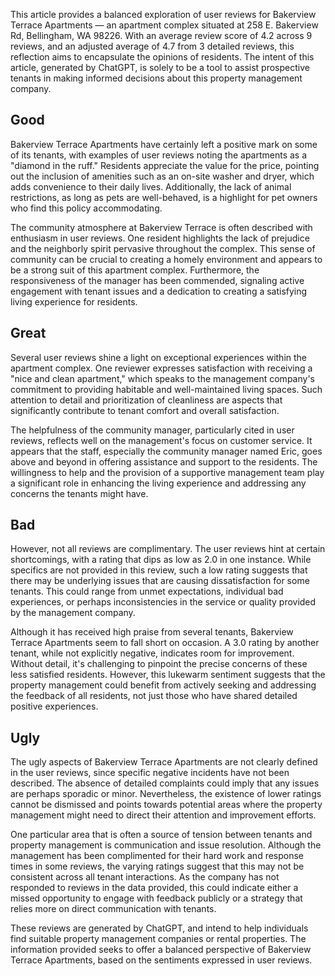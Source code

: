 This article provides a balanced exploration of user reviews for Bakerview Terrace Apartments — an apartment complex situated at 258 E. Bakerview Rd, Bellingham, WA 98226. With an average review score of 4.2 across 9 reviews, and an adjusted average of 4.7 from 3 detailed reviews, this reflection aims to encapsulate the opinions of residents. The intent of this article, generated by ChatGPT, is solely to be a tool to assist prospective tenants in making informed decisions about this property management company.

## Good

Bakerview Terrace Apartments have certainly left a positive mark on some of its tenants, with examples of user reviews noting the apartments as a "diamond in the ruff." Residents appreciate the value for the price, pointing out the inclusion of amenities such as an on-site washer and dryer, which adds convenience to their daily lives. Additionally, the lack of animal restrictions, as long as pets are well-behaved, is a highlight for pet owners who find this policy accommodating.

The community atmosphere at Bakerview Terrace is often described with enthusiasm in user reviews. One resident highlights the lack of prejudice and the neighborly spirit pervasive throughout the complex. This sense of community can be crucial to creating a homely environment and appears to be a strong suit of this apartment complex. Furthermore, the responsiveness of the manager has been commended, signaling active engagement with tenant issues and a dedication to creating a satisfying living experience for residents.

## Great

Several user reviews shine a light on exceptional experiences within the apartment complex. One reviewer expresses satisfaction with receiving a "nice and clean apartment," which speaks to the management company's commitment to providing habitable and well-maintained living spaces. Such attention to detail and prioritization of cleanliness are aspects that significantly contribute to tenant comfort and overall satisfaction.

The helpfulness of the community manager, particularly cited in user reviews, reflects well on the management's focus on customer service. It appears that the staff, especially the community manager named Eric, goes above and beyond in offering assistance and support to the residents. The willingness to help and the provision of a supportive management team play a significant role in enhancing the living experience and addressing any concerns the tenants might have.

## Bad

However, not all reviews are complimentary. The user reviews hint at certain shortcomings, with a rating that dips as low as 2.0 in one instance. While specifics are not provided in this review, such a low rating suggests that there may be underlying issues that are causing dissatisfaction for some tenants. This could range from unmet expectations, individual bad experiences, or perhaps inconsistencies in the service or quality provided by the management company.

Although it has received high praise from several tenants, Bakerview Terrace Apartments seem to fall short on occasion. A 3.0 rating by another tenant, while not explicitly negative, indicates room for improvement. Without detail, it's challenging to pinpoint the precise concerns of these less satisfied residents. However, this lukewarm sentiment suggests that the property management could benefit from actively seeking and addressing the feedback of all residents, not just those who have shared detailed positive experiences.

## Ugly

The ugly aspects of Bakerview Terrace Apartments are not clearly defined in the user reviews, since specific negative incidents have not been described. The absence of detailed complaints could imply that any issues are perhaps sporadic or minor. Nevertheless, the existence of lower ratings cannot be dismissed and points towards potential areas where the property management might need to direct their attention and improvement efforts.

One particular area that is often a source of tension between tenants and property management is communication and issue resolution. Although the management has been complimented for their hard work and response times in some reviews, the varying ratings suggest that this may not be consistent across all tenant interactions. As the company has not responded to reviews in the data provided, this could indicate either a missed opportunity to engage with feedback publicly or a strategy that relies more on direct communication with tenants. 

These reviews are generated by ChatGPT, and intend to help individuals find suitable property management companies or rental properties. The information provided seeks to offer a balanced perspective of Bakerview Terrace Apartments, based on the sentiments expressed in user reviews.